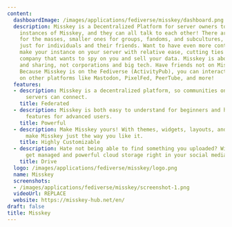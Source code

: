 ```yaml
---
content:
  dashboardImage: /images/applications/fediverse/misskey/dashboard.png
  description: Misskey is a Decentralized Platform for server owners to make their
    instances of Misskey, and they can all talk to each other! There are large instances
    for the masses, smaller ones for groups, fandoms, and subcultures, and even instances
    just for individuals and their friends. Want to have even more control? You can
    make your instance on your server with relative ease, cutting ties with any large
    company that wants to spy on you and sell your data. Misskey is about community
    and sharing, not corporations and big tech. Have friends not on Misskey? No problem!
    Because Misskey is on the Fediverse (ActivityPub), you can interact with people
    on other platforms like Mastodon, PixelFed, PeerTube, and more!
  features:
  - description: Misskey is a decentralized platform, so communities on different
      servers can connect.
    title: Federated
  - description: Misskey is both easy to understand for beginners and has powerful
      features for advanced users.
    title: Powerful
  - description: Make Misskey yours! With themes, widgets, layouts, and more, you
      make Misskey just the way you like it.
    title: Highly Customizable
  - description: Hate not being able to find something you uploaded? With Drive, you
      get managed and powerful cloud storage right in your social media!
    title: Drive
  logo: /images/applications/fediverse/misskey/logo.png
  name: Misskey
  screenshots:
  - /images/applications/fediverse/misskey/screenshot-1.png
  videoUrl: REPLACE
  website: https://misskey-hub.net/en/
draft: false
title: Misskey
---
```


